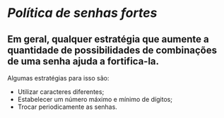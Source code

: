 # ***Política de senhas fortes***
## Em geral, qualquer estratégia que aumente a quantidade de possibilidades de combinações de uma senha ajuda a fortifica-la.
Algumas estratégias para isso são:
 - Utilizar caracteres diferentes;
 - Estabelecer um número máximo e mínimo de dígitos;
 - Trocar periodicamente as senhas.
